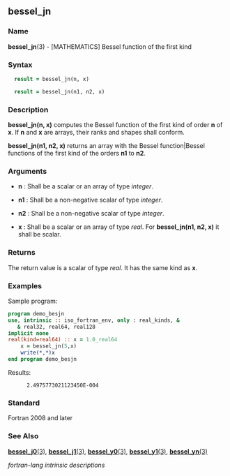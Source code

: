 ## bessel_jn

### **Name**

**bessel_jn**(3) - \[MATHEMATICS\] Bessel function of the first kind

### **Syntax**

```fortran
  result = bessel_jn(n, x)

  result = bessel_jn(n1, n2, x)
```

### **Description**

**bessel_jn(n, x)** computes the Bessel function of the first
kind of order **n** of **x**. If **n** and **x** are arrays, their ranks and shapes
shall conform.

**bessel_jn(n1, n2, x)** returns an array with the Bessel function\|Bessel functions
of the first kind of the orders **n1** to **n2**.

### **Arguments**

- **n**
  : Shall be a scalar or an array of type _integer_.

- **n1**
  : Shall be a non-negative scalar of type _integer_.

- **n2**
  : Shall be a non-negative scalar of type _integer_.

- **x**
  : Shall be a scalar or an array of type _real_. For
  **bessel_jn(n1, n2, x)** it shall be scalar.

### **Returns**

The return value is a scalar of type _real_. It has the same kind as **x**.

### **Examples**

Sample program:

```fortran
program demo_besjn
use, intrinsic :: iso_fortran_env, only : real_kinds, &
   & real32, real64, real128
implicit none
real(kind=real64) :: x = 1.0_real64
    x = bessel_jn(5,x)
    write(*,*)x
end program demo_besjn
```

Results:

```text
      2.4975773021123450E-004
```

### **Standard**

Fortran 2008 and later

### **See Also**

[**bessel_j0**(3)](BESSEL_J0),
[**bessel_j1**(3)](BESSEL_J1),
[**bessel_y0**(3)](BESSEL_Y0),
[**bessel_y1**(3)](BESSEL_Y1),
[**bessel_yn**(3)](BESSEL_YN)

_fortran-lang intrinsic descriptions_
